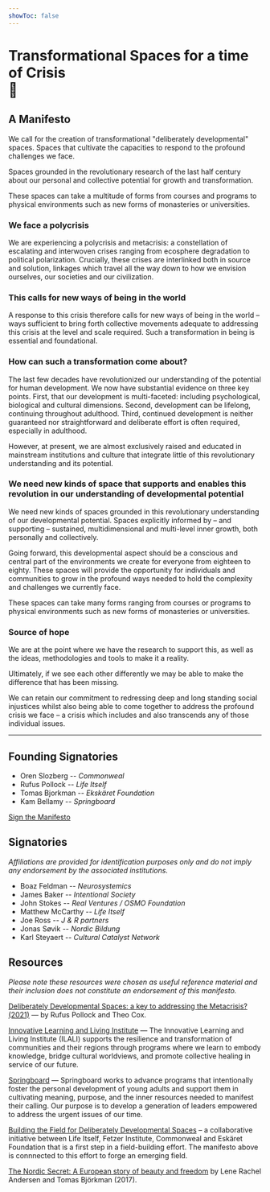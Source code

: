 ```yaml
---
showToc: false
---
```


<div className="text-center">
  <h1 className="text-5xl leading-normal border-b-slate-500">Transformational Spaces for a time of Crisis<br />🌱</h1>
  <h2 className="text-4xl font-bold mt-0 mb-20">A Manifesto</h2>
</div>

<div className="text-xl">

<div className="text-2xl text-slate-600 font-light text-justify font-bold leading-snug">
We call for the creation of transformational "deliberately developmental" spaces. Spaces that cultivate the capacities to respond to the profound challenges we face.

Spaces grounded in the revolutionary research of the last half century about our personal and collective potential for growth and transformation.

These spaces can take a multitude of forms from courses and programs to physical environments such as new forms of monasteries or universities.
</div>

### We face a polycrisis

We are experiencing a polycrisis and metacrisis: a constellation of escalating and interwoven crises ranging from ecosphere degradation to political polarization. Crucially, these crises are interlinked both in source and solution, linkages which travel all the way down to how we envision ourselves, our societies and our civilization.

### This calls for new ways of being in the world

A response to this crisis therefore calls for new ways of being in the world – ways sufficient to bring forth collective movements adequate to addressing this crisis at the level and scale required. Such a transformation in being is essential and foundational.

### How can such a transformation come about?

The last few decades have revolutionized our understanding of the potential for human development. We now have substantial evidence on three key points. First, that our development is multi-faceted: including psychological, biological and cultural dimensions. Second, development can be lifelong, continuing throughout adulthood. Third, continued development is neither guaranteed nor straightforward and deliberate effort is often required, especially in adulthood.

However, at present, we are almost exclusively raised and educated in mainstream institutions and culture that integrate little of this revolutionary understanding and its potential.

### We need new kinds of space that supports and enables this revolution in our understanding of developmental potential

We need new kinds of spaces grounded in this revolutionary understanding of our developmental potential. Spaces explicitly informed by – and supporting – sustained, multidimensional and multi-level inner growth, both personally and collectively.

Going forward, this developmental aspect should be a conscious and central part of the environments we create for everyone from eighteen to eighty. These spaces will provide the opportunity for individuals and communities to grow in the profound ways needed to hold the complexity and challenges we currently face.

These spaces can take many forms ranging from courses or programs to physical environments such as new forms of monasteries or universities.

### Source of hope

We are at the point where we have the research to support this, as well as the ideas, methodologies and tools to make it a reality.

Ultimately, if we see each other differently we may be able to make the difference that has been missing.

We can retain our commitment to redressing deep and long standing social injustices whilst also being able to come together to address the profound crisis we face – a crisis which includes and also transcends any of those individual issues.

---

## Founding Signatories

- Oren Slozberg -- *Commonweal*
- Rufus Pollock -- *Life Itself*
- Tomas Bjorkman -- *Ekskäret Foundation*
- Kam Bellamy -- *Springboard*

<p className="pt-10 pb-15">
  <a className="text-4xl bg-yellow-400 hover:bg-yellow-500 font-bold no-underline py-6 px-8 rounded-md" href="https://forms.gle/KKfX3ypK3yCHZsgK9">Sign the Manifesto</a>
</p>
</div>

## Signatories

*Affiliations are provided for identification purposes only and do not imply any endorsement by the associated institutions.*

- Boaz Feldman  -- _Neurosystemics_
- James Baker -- *Intentional Society*
- John Stokes -- *Real Ventures / OSMO Foundation*
- Matthew McCarthy -- *Life Itself*
- Joe Ross --  *J & R partners*
- Jonas Søvik -- *Nordic Bildung*
- Karl Steyaert -- *Cultural Catalyst Network*

## Resources

*Please note these resources were chosen as useful reference material and their inclusion does not constitute an endorsement of this manifesto.*

[Deliberately Developmental Spaces: a key to addressing the Metacrisis? (2021)](https://lifeitself.org/blog/2021/10/05/deliberately-developmental-spaces-a-key-to-addressing-the-metacrisis) — by Rufus Pollock and Theo Cox.

[Innovative Learning and Living Institute](https://ilali.global/) — The Innovative Learning and Living Institute (ILALI) supports the resilience and transformation of communities and their regions through programs where we learn to embody knowledge, bridge cultural worldviews, and promote collective healing in service of our future.

[Springboard](https://www.springboardlife.org/) — Springboard works to advance programs that intentionally foster the personal development of young adults and support them in cultivating meaning, purpose, and the inner resources needed to manifest their calling. Our purpose is to develop a generation of leaders empowered to address the urgent issues of our time.

[Building the Field for Deliberately Developmental Spaces](https://lifeitself.org/blog/2023/06/20/building-field-for-developmental-spaces) – a collaborative initiative between Life Itself, Fetzer Institute, Commonweal and Eskäret Foundation that is a first step in a field-building effort. The manifesto above is connnected to this effort to forge an emerging field.

[The Nordic Secret: A European story of beauty and freedom](https://www.nordicsecret.org/) by Lene Rachel Andersen and Tomas Björkman (2017).
